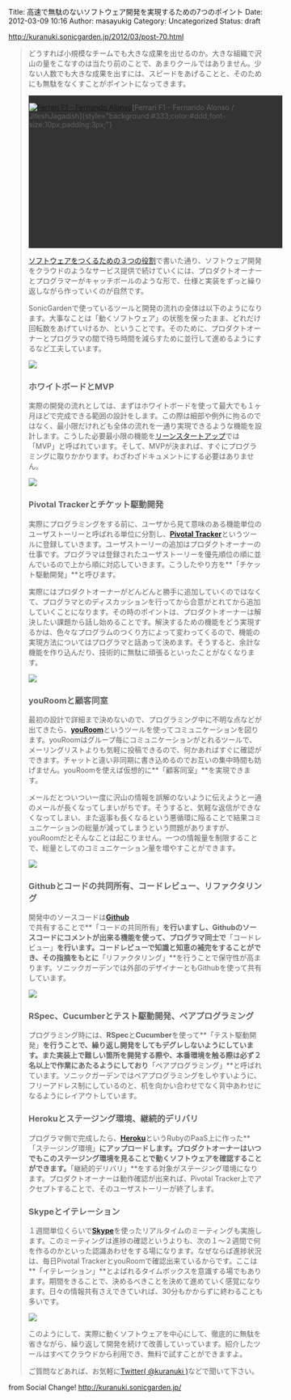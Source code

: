 Title: 高速で無駄のないソフトウェア開発を実現するための7つのポイント
Date: 2012-03-09 10:16
Author: masayukig
Category: Uncategorized
Status: draft

<http://kuranuki.sonicgarden.jp/2012/03/post-70.html>  
  
  

> どうすれば小規模なチームでも大きな成果を出せるのか。大きな組織で沢山の量をこなすのは当たり前のことで、あまりクールではありません。少ない人数でも大きな成果を出すには、スピードをあげることと、そのためにも無駄をなくすことがポイントになってきます。
>
> <div style="height:300px;width:500px;padding:1px;background:#333;">
>
> [![Ferrari F1 - Fernando
> Alonso](http://farm2.static.flickr.com/1404/5178446972_1f31252091.jpg)](http://www.flickr.com/photos/jiteshjagadish/5178446972/)[Ferrari
> F1 - Fernando Alonso /
> JiteshJagadish]{style="background:#333;color:#ddd;font-size:10px;padding:3px;"}
>
> </div>
>
>   
> [ソフトウェアをつくるための３つの役割](http://kuranuki.sonicgarden.jp/2012/01/post-62.html)で書いた通り、ソフトウェア開発をクラウドのようなサービス提供で続けていくには、プロダクトオーナーとプログラマーがキャッチボールのような形で、仕様と実装をずっと繰り返しながら作っていくのが自然です。
>
> SonicGardenで使っているツールと開発の流れの全体は以下のようになります。大事なことは「動くソフトウェア」の状態を保ったまま、どれだけ回転数をあげていけるか、ということです。そのために、プロダクトオーナーとプログラマの間で待ち時間を減らすために並行して進めるようにするなど工夫しています。
>
> ![](https://lh5.googleusercontent.com/-4vmMd43SWkI/T1k5irwtE2I/AAAAAAAAAbU/DrTIn5C_xWM/s400/20120309blog_1.png)
>
>   
>
> ### ホワイトボードとMVP
>
> 実際の開発の流れとしては、まずはホワイトボードを使って最大でも１ヶ月ほどで完成できる範囲の設計をします。この際は細部や例外に拘るのではなく、最小限だけれども全体の流れを一通り実現できるような機能を設計します。こうした必要最小限の機能を[リーンスタートアップ](http://kuranuki.sonicgarden.jp/2011/06/post-28.html)では「MVP」と呼ばれています。そして、MVPが決まれば、すぐにプログラミングに取りかかります。わざわざドキュメントにする必要はありません。
>
> ![](https://lh6.googleusercontent.com/-tzfOrguP0D4/TyHVParrhRI/AAAAAAAAAaI/cThLVON8Rqw/s400/Photo_12-01-26_14_15_55.jpg)
>
>   
>
> ### Pivotal Trackerとチケット駆動開発
>
> 実際にプログラミングをする前に、ユーザから見て意味のある機能単位のユーザストーリーと呼ばれる単位に分割し、[**Pivotal
> Tracker**](https://www.pivotaltracker.com/)というツールに登録していきます。ユーザストーリーの追加はプロダクトオーナーの仕事です。プログラマは登録されたユーザストーリーを優先順位の順に並んでいるので上から順に対応していきます。こうしたやり方を**「チケット駆動開発」**と呼びます。
>
> 実際にはプロダクトオーナーがどんどんと勝手に追加していくのではなくて、プログラマとのディスカッションを行ってから合意がとれてから追加していくことになります。その時のポイントは、プロダクトオーナーは解決したい課題から話し始めることです。解決するための機能をどう実現するかは、色々なプログラムのつくり方によって変わってくるので、機能の実現方法についてはプログラマと話あって決めます。そうすると、余計な機能を作り込んだり、技術的に無駄に頑張るといったことがなくなります。
>
> ![](https://lh4.googleusercontent.com/-XGj2vkkw9QQ/T1k5z4aLo8I/AAAAAAAAAb0/RQWjKOunjk0/s400/20120309blog_2.png)
>
>   
>
> ### youRoomと顧客同室
>
> 最初の設計で詳細まで決めないので、プログラミング中に不明な点などが出てきたら、[**youRoom**](http://youroom.in)というツールを使ってコミュニケーションを図ります。youRoomはグループ毎にコミュニケーションがとれるツールで、メーリングリストよりも気軽に投稿できるので、何かあればすぐに確認ができます。チャットと違い非同期に書き込めるのでお互いの集中時間も妨げません。youRoomを使えば仮想的に**「顧客同室」**を実現できます。
>
> メールだとついつい一度に沢山の情報を誤解のないように伝えようと一通のメールが長くなってしまいがちです。そうすると、気軽な返信ができなくなってしまい、また返事も長くなるという悪循環に陥ることで結果コミュニケーションの総量が減ってしまうという問題がありますが、youRoomだとそんなことは起こりません。一つの情報量を制限することで、総量としてのコミュニケーション量を増やすことができます。
>
> ![](https://lh6.googleusercontent.com/-ccdEgyHehzs/T1k4CX3Tk3I/AAAAAAAAAas/OtABS2NqTqE/s400/20120309blog_3.png)
>
>   
>
> ### Githubとコードの共同所有、コードレビュー、リファクタリング
>
> 開発中のソースコードは[**Github**](http://github.com)で共有することで**「コードの共同所有」**を行いますし、Githubのソースコードにコメントが出来る機能を使って、プログラマ同士で**「コードレビュー」**を行います。コードレビューで知識と知恵の補完をすることができ、その指摘をもとに**「リファクタリング」**を行うことで保守性が高まります。ソニックガーデンでは外部のデザイナーともGithubを使って共有しています。
>
> ![](https://lh6.googleusercontent.com/-9PJ2hHZqRWI/T1k4EIfQ4DI/AAAAAAAAAa8/cY78msNLXBY/s400/20120309blog_4.png)
>
>   
>
> ### RSpec、Cucumberとテスト駆動開発、ペアプログラミング
>
> プログラミング時には、**RSpec**と**Cucumber**を使って**「テスト駆動開発」**を行うことで、繰り返し開発をしてもデグレしないようにしています。また実装上で難しい箇所を開発する際や、本番環境を触る際は必ず２名以上で作業にあたるようにしており**「ペアプログラミング」**と呼ばれています。ソニックガーデンではペアプログラミングをしやすいように、フリーアドレス制にしているのと、机を向かい合わせでなく背中あわせになるようにレイアウトしています。
>
>   
>
> ### Herokuとステージング環境、継続的デリバリ
>
> プログラマ側で完成したら、[**Heroku**](http://www.heroku.com/)というRubyのPaaS上に作った**「ステージング環境」**にアップロードします。プロダクトオーナーはいつでもこのステージング環境を見ることで動くソフトウェアを確認することができます。**「継続的デリバリ」**をする対象がステージング環境になります。プロダクトオーナーは動作確認が出来れば、Pivotal
> Tracker上でアクセプトすることで、そのユーザストーリーが終了します。
>
>   
>
> ### Skypeとイテレーション
>
> １週間単位くらいで[**Skype**](http://www.skype.com/intl/ja/home/)を使ったリアルタイムのミーティングも実施します。このミーティングは進捗の確認というよりも、次の１〜２週間で何を作るのかといった認識あわせをする場になります。なぜならば進捗状況は、毎日Pivotal
> TrackerとyouRoomで確認出来ているからです。ここは**「イテレーション」**とよばれるタイムボックスを意識する場でもあります。期間をきることで、決めるべきことを決めて進めていく感覚になります。日々の情報共有さえできていれば、30分もかからずに終わることも多いです。
>
> ![](https://lh5.googleusercontent.com/-4vmMd43SWkI/T1k5irwtE2I/AAAAAAAAAbU/DrTIn5C_xWM/s400/20120309blog_1.png)
>
> このようにして、実際に動くソフトウェアを中心にして、徹底的に無駄を省きながら、繰り返して開発を続けて改善していっています。紹介したツールはすべてクラウドから利用でき、無料で試すことができますよ。
>
>   
> ご質問などあれば、お気軽に[Twitter( @kuranuki
> )](http://twitter.com/kuranuki)などで聞いて下さい。

  
  
from Social Change! <http://kuranuki.sonicgarden.jp/>
